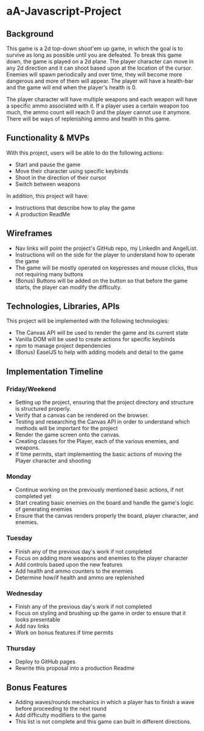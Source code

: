 # aA-Javascript-Project

## Background
This game is a 2d top-down shoot'em up game, in which the goal is to survive as long as possible until you are defeated. To break this game down,
the game is played on a 2d plane. The player character can move in any 2d direction and it can shoot based upon at the location of the cursor.
Enemies will spawn periodically and over time, they will become more dangerous and more of them will appear.
The player will have a health-bar and the game will end when the player's health is 0.

The player character will have multiple weapons and each weapon will have a specific ammo associated with it. 
If a player uses a certain weapon too much, the ammo count will reach 0 and the player cannot use it anymore.
There will be ways of replenishing ammo and health in this game. 

## Functionality & MVPs
With this project, users will be able to do the following actions:

* Start and pause the game
* Move their character using specific keybinds
* Shoot in the direction of their cursor
* Switch between weapons

In addition, this project will have:

* Instructions that describe how to play the game
* A production ReadMe

## Wireframes

* Nav links will point the project's GitHub repo, my LinkedIn and AngelList.
* Instructions will on the side for the player to understand how to operate the game
* The game will be mostly operated on keypresses and mouse clicks, thus not requiring many buttons
* (Bonus) Buttons will be added on the button so that before the game starts, the player can modify the difficulty.

## Technologies, Libraries, APIs
This project will be implemented with the following technologies:

* The Canvas API will be used to render the game and its current state
* Vanilla DOM will be used to create actions for specific keybinds
* npm to manage project dependencies
* (Bonus) EaselJS to help with adding models and detail to the game

## Implementation Timeline

### Friday/Weekend
* Setting up the project, ensuring that the project directory and structure is structured properly. 
* Verify that a canvas can be rendered on the browser.
* Testing and researching the Canvas API in order to understand which methods will be important for the project
* Render the game screen onto the canvas.
* Creating classes for the Player, each of the various enemies, and weapons.
* If time permits, start implementing the basic actions of moving the Player character and shooting
### Monday
* Continue working on the previously mentioned basic actions, if not completed yet
* Start creating basic enemies on the board and handle the game's logic of generating enemies
* Ensure that the canvas renders properly the board, player character, and enemies.
### Tuesday
* Finish any of the previous day's work if not completed
* Focus on adding more weapons and enemies to the player character
* Add controls based upon the new features
* Add health and ammo counters to the enemies
* Determine how/if health and ammo are replenished
### Wednesday
* Finish any of the previous day's work if not completed
* Focus on styling and brushing up the game in order to ensure that it looks presentable
* Add nav links
* Work on bonus features if time permits
### Thursday
* Deploy to GitHub pages
* Rewrite this proposal into a production Readme

## Bonus Features
* Adding waves/rounds mechanics in which a player has to finish a wave before proceeding to the next round
* Add difficulty modifiers to the game
* This list is not complete and this game can built in different directions.
